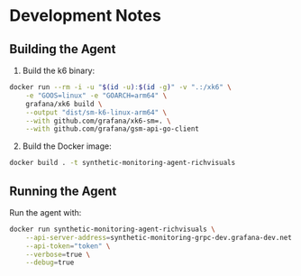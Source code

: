 # Development Notes

## Building the Agent

1. Build the k6 binary:
```bash
docker run --rm -i -u "$(id -u):$(id -g)" -v ".:/xk6" \
    -e "GOOS=linux" -e "GOARCH=arm64" \
    grafana/xk6 build \
    --output "dist/sm-k6-linux-arm64" \
    --with github.com/grafana/xk6-sm=. \
    --with github.com/grafana/gsm-api-go-client
```

2. Build the Docker image:
```bash
docker build . -t synthetic-monitoring-agent-richvisuals
```

## Running the Agent

Run the agent with:
```bash
docker run synthetic-monitoring-agent-richvisuals \
    --api-server-address=synthetic-monitoring-grpc-dev.grafana-dev.net:443 \
    --api-token="token" \
    --verbose=true \
    --debug=true
``` 